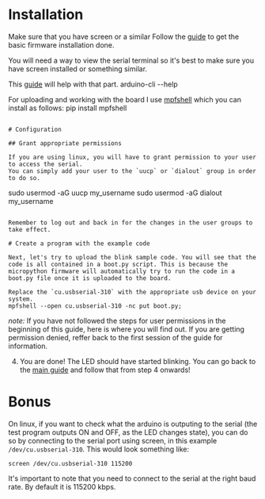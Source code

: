 # Installation

Make sure that you have screen or a similar 
Follow the [guide](https://docs.micropython.org/en/v1.15/esp8266/tutorial/intro.html) to get the basic firmware installation done.

You will need a way to view the serial terminal so it's best to make sure you have screen installed or something similar.

This [guide](https://docs.micropython.org/en/latest/esp8266/tutorial/repl.html) will help with that part.
arduino-cli --help

For uploading and working with the board I use [mpfshell](https://github.com/wendlers/mpfshell) which you can install as follows:
pip install mpfshell

```

# Configuration

## Grant appropriate permissions

If you are using linux, you will have to grant permission to your user to access the serial. 
You can simply add your user to the `uucp` or `dialout` group in order to do so.

```
sudo usermod -aG uucp my_username
sudo usermod -aG dialout my_username
```

Remember to log out and back in for the changes in the user groups to take effect.

# Create a program with the example code

Next, let's try to upload the blink sample code. You will see that the code is all contained in a boot.py script. This is because the micropython firmware will automatically try to run the code in a boot.py file once it is uploaded to the board.

Replace the `cu.usbserial-310` with the appropriate usb device on your system.
mpfshell --open cu.usbserial-310 -nc put boot.py;
```

*note:* If you have not followed the steps for user permissions in the beginning of this guide, here is where you will find out. If you are getting permission denied, reffer back to the first session of the guide for information.

4. You are done! The LED should have started blinking. You can go back to the [main guide](PREP.md) and follow that from step 4 onwards!

# Bonus

On linux, if you want to check what the arduino is outputing to the serial (the test program outputs ON and OFF, as the LED changes state), you can do so by connecting to the serial port using screen, in this example `/dev/cu.usbserial-310`. This would look something like:

```
screen /dev/cu.usbserial-310 115200
```
It's important to note that you need to connect to the serial at the right baud rate. By default it is 115200 kbps.